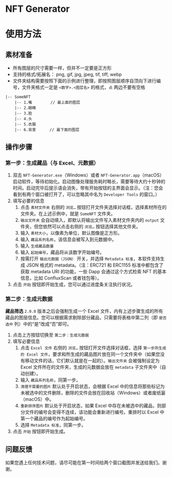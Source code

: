 # NFT Generator

# 使用方法

## 素材准备

* 所有图层的尺寸需要一样，但并不一定要是正方形
* 支持的格式/拓展名： png, gif, jpg, jpeg, tif, tiff, webp
* 文件夹结构需要按照下面的示例进行整理，即按照图层顺序自顶向下进行编号，文件夹格式一定是 `<数字>.<图层名>` 的格式，`点` 两边不要有空格

```Plaintext
|-- SomeNFT
    |-- 1.嘴        // 最上面的图层
    |-- 2.眼睛
    |-- 3.脸
    |-- 4.头
    |-- 5.衣服
    |-- 6.背景      // 最下面的图层
```

## 操作步骤

### 第一步：生成藏品（与 Excel、元数据）

1. 双击 `NFT-Generator.exe`（Windows）或者 `NFT-Generator.app`（macOS）启动软件，等待初始化。启动图像处理服务耗时略长，需要等待大约十秒钟的时间。启动完毕后提示语会消失，带有开始按钮的主界面会显示。（注：您会看到有两个窗口被打开了，可以忽略其中名为 `Developer Tools` 的窗口。）
2. 填写必要的信息
   1. 点击 `素材文件夹` 右侧的 `浏览…` 按钮打开文件夹选择对话框，选择素材所在的文件夹。在上述示例中，就是 `SomeNFT` 文件夹。
   2. `输出文件夹` 会自动填入，即默认将输出文件写入素材文件夹内的 `output` 文件夹，但您依然可以点击右侧的 `浏览…` 按钮选择其他文件夹。
   3. 输入 `素材大小`，以像素为单位，默认图像是正方形。
   4. 输入 `藏品系列名称`，该信息会被写入到元数据中。
   5. 输入 `生成藏品数量`
   6. 输入 `起始编号`，藏品将从该数字开始编号。
   7. 按需打开 `输出元数据（JSON）` 开关，并选择 `Metadata 标准`，本软件支持生成 JSON 格式的 metadata。（注：ERC721 和 ERC1155 标准中都包含了获取 metadata URI 的功能，一些 Dapp 会通过这个方式检索 NFT 的基本信息，比如 ConfluxScan 或者钱包等）。
3. 点击 `开始` 按钮即开始生成，您可以通过进度条关注执行状况。

### 第二步：生成元数据

__藏品筛选__
`2.0.0` 版本之后会强制生成一个 Excel 文件，内有上述步骤生成的所有藏品的图层信息。您可以根据需求剔除部分藏品，只需要将表格中第二列（即 `是否选中` 列）中的“是”改成“否”即可。

1. 点击上方按钮切换至 `第二步：生成元数据`
2. 填写必要信息
   1. 点击 `Excel 文件` 右侧的 `浏览…` 按钮打开文件选择对话框，选择 `第一步所生成的 Excel 文件`，要求和所生成的藏品图片放在同一个文件夹中（如果您没有移动文件的话，它们默认就是在一起的）。`输出文件夹` 会被强制设定为 Excel 文件所在的文件夹，生成的元数据会放在 `metadata` 子文件夹中（自动创建）。
   2. 输入 `藏品系列名称`，同第一步。
   3. `清理不需要的图片` 默认处于开启状态，会根据 Excel 中的信息将那些标记为未被选中的文件删除，删除的文件会放在回收站（Windows）或者废纸篓（macOS）中。
   4. `重新排序图片` 默认处于开启状态，如果 Excel 中存在未被选中的藏品，则部分文件的编号会变得不连续，该功能会重新进行编号。重排时以 Excel 中第一个藏品的编号作为起始编号。
   5. 选择 `Metadata 标准`，同第一步。
3. 点击 `开始` 按钮即开始生成。

## 问题反馈

如果您遇上任何技术问题，请尽可能在第一时间给两个窗口截图并发送给我们。谢谢。
